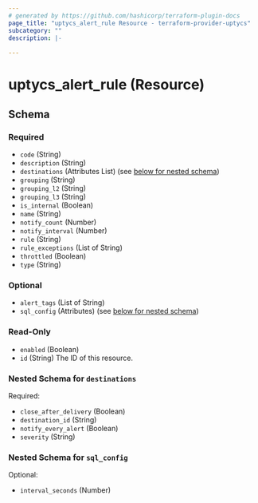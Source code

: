 ```yaml
---
# generated by https://github.com/hashicorp/terraform-plugin-docs
page_title: "uptycs_alert_rule Resource - terraform-provider-uptycs"
subcategory: ""
description: |-
  
---
```


# uptycs_alert_rule (Resource)





<!-- schema generated by tfplugindocs -->
## Schema

### Required

- `code` (String)
- `description` (String)
- `destinations` (Attributes List) (see [below for nested schema](#nestedatt--destinations))
- `grouping` (String)
- `grouping_l2` (String)
- `grouping_l3` (String)
- `is_internal` (Boolean)
- `name` (String)
- `notify_count` (Number)
- `notify_interval` (Number)
- `rule` (String)
- `rule_exceptions` (List of String)
- `throttled` (Boolean)
- `type` (String)

### Optional

- `alert_tags` (List of String)
- `sql_config` (Attributes) (see [below for nested schema](#nestedatt--sql_config))

### Read-Only

- `enabled` (Boolean)
- `id` (String) The ID of this resource.

<a id="nestedatt--destinations"></a>
### Nested Schema for `destinations`

Required:

- `close_after_delivery` (Boolean)
- `destination_id` (String)
- `notify_every_alert` (Boolean)
- `severity` (String)


<a id="nestedatt--sql_config"></a>
### Nested Schema for `sql_config`

Optional:

- `interval_seconds` (Number)


